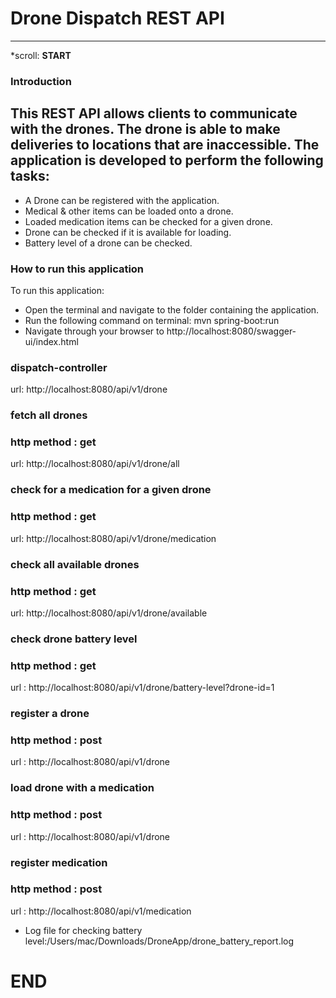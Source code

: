 
# Drone Dispatch REST API
---

*scroll: **START**


### Introduction

This REST API allows clients to communicate with the drones. The drone is able to make deliveries to locations that are inaccessible. The application is developed to perform the following tasks:
---
* A Drone can be registered with the application.
* Medical & other items can be loaded onto a drone.
* Loaded medication items can be checked for a given drone.
* Drone can be checked if it is available for loading.
* Battery level of a drone can be checked.

### How to run this application
To run this application:
* Open the terminal and navigate to the folder containing the application.
* Run the following command on terminal: mvn spring-boot:run
* Navigate through your browser to http://localhost:8080/swagger-ui/index.html

### dispatch-controller
url: http://localhost:8080/api/v1/drone

###  fetch all drones
###  http method : get
url: http://localhost:8080/api/v1/drone/all



### check for a medication for a given drone
###  http method : get
url: http://localhost:8080/api/v1/drone/medication



### check all available drones
###  http method : get
url: http://localhost:8080/api/v1/drone/available



### check drone battery level
###  http method : get
url : http://localhost:8080/api/v1/drone/battery-level?drone-id=1




### register a drone
### http method : post
url : http://localhost:8080/api/v1/drone




### load drone with a medication
### http method : post
url : http://localhost:8080/api/v1/drone



### register medication
### http method : post
url : http://localhost:8080/api/v1/medication



* Log file for checking battery level:/Users/mac/Downloads/DroneApp/drone_battery_report.log

# END

